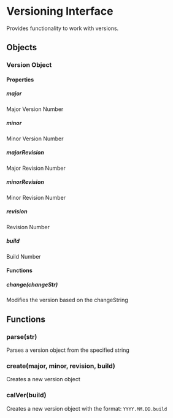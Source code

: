# Versioning Interface

Provides functionality to work with versions.

## Objects

### Version Object


#### Properties

##### major
Major Version Number

##### minor
Minor Version Number

##### majorRevision
Major Revision Number

##### minorRevision
Minor Revision Number

##### revision
Revision Number

##### build
Build Number


#### Functions

##### change(changeStr)
Modifies the version based on the changeString

## Functions

### parse(str)
Parses a version object from the specified string

### create(major, minor, revision, build)
Creates a new version object

### calVer(build)
Creates a new version object with the format: `YYYY.MM.DD.build`